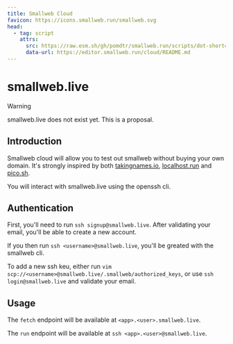 ```yaml
---
title: Smallweb Cloud
favicon: https://icons.smallweb.run/smallweb.svg
head:
  - tag: script
    attrs:
      src: https://raw.esm.sh/gh/pomdtr/smallweb.run/scripts/dot-shortcut.js
      data-url: https://editor.smallweb.run/cloud/README.md
---
```


# smallweb.live

> [!WARNING]
> smallweb.live does not exist yet. This is a proposal.

## Introduction

Smallweb cloud will allow you to test out smallweb without buying your own domain. It's strongly inspired by both [takingnames.io](https://takingnames.io), [localhost.run](https://localhost.run) and [pico.sh](https://pico.sh).

You will interact with smallweb.live using the openssh cli.

## Authentication

First, you'll need to run `ssh signup@smallweb.live`. After validating your email, you'll be able to create a new account.

If you then run `ssh <username>@smallweb.live`, you'll be greated with the smallweb cli.

To add a new ssh keu, either run `vim scp://<username>@smallweb.live/.smallweb/authorized_keys`, or use `ssh login@smallweb.live` and validate your email.

## Usage

The `fetch` endpoint will be available at `<app>.<user>.smallweb.live`.

The `run` endpoint will be available at `ssh <app>.<user>@smallweb.live`.